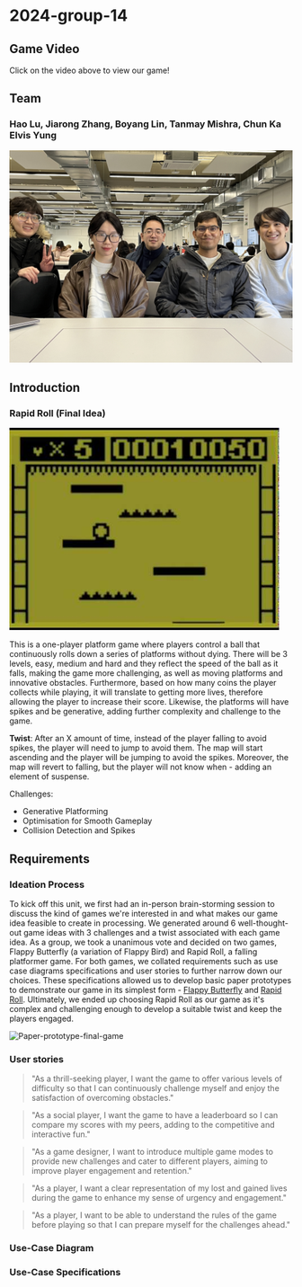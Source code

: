 # 2024-group-14

## Game Video

Click on the video above to view our game! 

## Team

### Hao Lu, Jiarong Zhang, Boyang Lin, Tanmay Mishra, Chun Ka Elvis Yung 
![Group-14-Picture](https://github.com/UoB-COMSM0110/2024-group-14/blob/main/report_material/images/group-14.JPG)

## Introduction 

### Rapid Roll (Final Idea)
![Rapid-roll-image](https://github.com/UoB-COMSM0110/2024-group-14/blob/main/report_material/images/rapid-roll.jpg)

This is a one-player platform game where players control a ball that continuously rolls down a series of platforms without dying. There will be 3 levels, easy, medium and hard and they reflect the speed of the ball as it falls, making the game more challenging, as well as moving platforms and innovative obstacles. Furthermore, based on how many coins the player collects while playing, it will translate to getting more lives, therefore allowing the player to increase their score. Likewise, the platforms will have spikes and be generative, adding further complexity and challenge to the game. 

**Twist**: After an X amount of time, instead of the player falling to avoid spikes, the player will need to jump to avoid them. The map will start ascending and the player will be jumping to avoid the spikes. Moreover, the map will revert to falling, but the player will not know when - adding an element of suspense. 

Challenges:
- Generative Platforming 
- Optimisation for Smooth Gameplay
- Collision Detection and Spikes 

## Requirements

### Ideation Process
To kick off this unit, we first had an in-person brain-storming session to discuss the kind of games we're interested in and what makes our game idea feasible to create in processing. We generated around 6 well-thought-out game ideas with 3 challenges and a twist associated with each game idea. As a group, we took a unanimous vote and decided on two games, Flappy Butterfly (a variation of Flappy Bird) and Rapid Roll, a falling platformer game. For both games, we collated requirements such as use case diagrams specifications and user stories to further narrow down our choices. These specifications allowed us to develop basic paper prototypes to demonstrate our game in its simplest form - [Flappy Butterfly](https://www.youtube.com/watch?v=lpQTw_9nIlE) and [Rapid Roll](https://www.youtube.com/shorts/F4jMOeVJRp0). Ultimately, we ended up choosing Rapid Roll as our game as it's complex and challenging enough to develop a suitable twist and keep the players engaged. 

![Paper-prototype-final-game](https://github.com/UoB-COMSM0110/2024-group-14/blob/main/report_material/images/final-game.gif)

### User stories

> "⁠As a thrill-seeking player, I want the game to offer various levels of difficulty so that I can continuously challenge myself and enjoy the satisfaction of overcoming obstacles."

> "⁠As a social player, I want the game to have a leaderboard so I can compare my scores with my peers, adding to the competitive and interactive fun."

> ⁠⁠"As a game designer, I want to introduce multiple game modes to provide new challenges and cater to different players, aiming to improve player engagement and retention."

> "As a player, I want a clear representation of my lost and gained lives during the game to enhance my sense of urgency and engagement."

> "⁠⁠As a player, I want to be able to understand the rules of the game before playing so that I can prepare myself for the challenges ahead."


### Use-Case Diagram

### Use-Case Specifications


